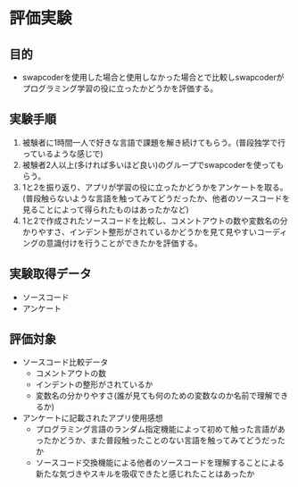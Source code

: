# 評価実験
## 目的
- swapcoderを使用した場合と使用しなかった場合とで比較しswapcoderがプログラミング学習の役に立ったかどうかを評価する。

## 実験手順
1. 被験者に1時間一人で好きな言語で課題を解き続けてもらう。(普段独学で行っているような感じで)
2. 被験者2人以上(多ければ多いほど良い)のグループでswapcoderを使ってもらう。
3. 1と2を振り返り、アプリが学習の役に立ったかどうかをアンケートを取る。(普段触らないような言語を触ってみてどうだったか、他者のソースコードを見ることによって得られたものはあったかなど)
4. 1と2で作成されたソースコードを比較し、コメントアウトの数や変数名の分かりやすさ、インデント整形がされているかどうかを見て見やすいコーディングの意識付けを行うことができたかを評価する。

## 実験取得データ
- ソースコード
- アンケート

## 評価対象
- ソースコード比較データ
  - コメントアウトの数
  - インデントの整形がされているか
  - 変数名の分かりやすさ(誰が見ても何のための変数なのか名前で理解できるか)
- アンケートに記載されたアプリ使用感想
  - プログラミング言語のランダム指定機能によって初めて触った言語があったかどうか、また普段触ったことのない言語を触ってみてどうだったか
  - ソースコード交換機能による他者のソースコードを理解することによる新たな気づきやスキルを吸収できたと感じれたことはあったか
